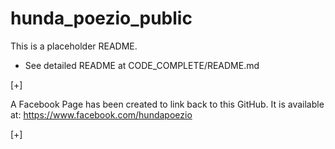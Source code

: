 # hunda_poezio_public

This is a placeholder README.
- See detailed README at CODE_COMPLETE/README.md

[+]

A Facebook Page has been created to link back to this GitHub. It is available at:
https://www.facebook.com/hundapoezio

[+]
